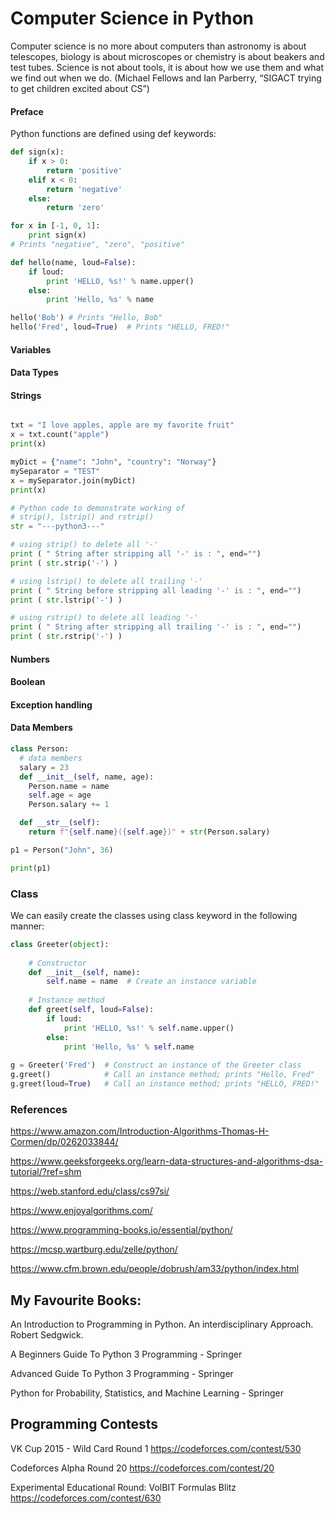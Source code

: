 # Computer Science in Python

Computer science is no more about computers than astronomy is about telescopes, biology is about microscopes or chemistry is about beakers and test tubes. Science is not about tools, it is about how we use them and what we find out when we do. (Michael Fellows and Ian Parberry, “SIGACT trying to get children excited about CS”)



#### Preface

Python functions are defined using def keywords:

```python
def sign(x):
    if x > 0:
        return 'positive'
    elif x < 0:
        return 'negative'
    else:
        return 'zero'

for x in [-1, 0, 1]:
    print sign(x)
# Prints "negative", "zero", "positive"

def hello(name, loud=False):
    if loud:
        print 'HELLO, %s!' % name.upper()
    else:
        print 'Hello, %s' % name

hello('Bob') # Prints "Hello, Bob"
hello('Fred', loud=True)  # Prints "HELLO, FRED!"
```

#### Variables

#### Data Types

#### Strings

```python

txt = "I love apples, apple are my favorite fruit"
x = txt.count("apple")
print(x)

myDict = {"name": "John", "country": "Norway"}
mySeparator = "TEST"
x = mySeparator.join(myDict)
print(x)

# Python code to demonstrate working of 
# strip(), lstrip() and rstrip() 
str = "---python3---"

# using strip() to delete all '-' 
print ( " String after stripping all '-' is : ", end="") 
print ( str.strip('-') ) 

# using lstrip() to delete all trailing '-' 
print ( " String before stripping all leading '-' is : ", end="") 
print ( str.lstrip('-') ) 

# using rstrip() to delete all leading '-' 
print ( " String after stripping all trailing '-' is : ", end="") 
print ( str.rstrip('-') ) 
```

#### Numbers

#### Boolean

#### Exception handling

#### Data Members

```python
class Person:
  # data members
  salary = 23 
  def __init__(self, name, age):
    Person.name = name
    self.age = age
    Person.salary += 1

  def __str__(self):
    return f"{self.name}({self.age})" + str(Person.salary)    

p1 = Person("John", 36)

print(p1)

```

### Class

We can easily create the classes using class keyword in the following manner:

```python
class Greeter(object):
    
    # Constructor
    def __init__(self, name):
        self.name = name  # Create an instance variable
        
    # Instance method
    def greet(self, loud=False):
        if loud:
            print 'HELLO, %s!' % self.name.upper()
        else:
            print 'Hello, %s' % self.name
        
g = Greeter('Fred')  # Construct an instance of the Greeter class
g.greet()            # Call an instance method; prints "Hello, Fred"
g.greet(loud=True)   # Call an instance method; prints "HELLO, FRED!"
```

### References

https://www.amazon.com/Introduction-Algorithms-Thomas-H-Cormen/dp/0262033844/

https://www.geeksforgeeks.org/learn-data-structures-and-algorithms-dsa-tutorial/?ref=shm

https://web.stanford.edu/class/cs97si/

https://www.enjoyalgorithms.com/

https://www.programming-books.io/essential/python/

https://mcsp.wartburg.edu/zelle/python/

https://www.cfm.brown.edu/people/dobrush/am33/python/index.html


## My Favourite Books:

An Introduction to Programming in Python. An interdisciplinary Approach. Robert Sedgwick.

A Beginners Guide To Python 3 Programming - Springer

Advanced Guide To Python 3 Programming - Springer 

Python for Probability, Statistics, and Machine Learning - Springer


## Programming Contests

VK Cup 2015 - Wild Card Round 1 https://codeforces.com/contest/530

Codeforces Alpha Round 20 https://codeforces.com/contest/20

Experimental Educational Round: VolBIT Formulas Blitz https://codeforces.com/contest/630
